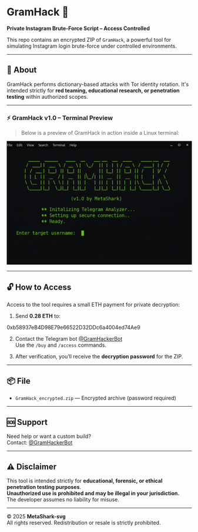 # GramHack 🔐

**Private Instagram Brute-Force Script – Access Controlled**

This repo contains an encrypted ZIP of `GramHack`, a powerful tool for simulating Instagram login brute-force under controlled environments.

---

## 🚀 About

GramHack performs dictionary-based attacks with Tor identity rotation. It's intended strictly for **red teaming, educational research, or penetration testing** within authorized scopes.

---

### ⚡ GramHack v1.0 – Terminal Preview

> Below is a preview of GramHack in action inside a Linux terminal:

![GramHack Terminal](https://github.com/MetaShark-svg/GramHack/blob/main/gramhack_screenshot.png?raw=true)

---

## 🔓 How to Access

Access to the tool requires a small ETH payment for private decryption:

1. Send **0.28 ETH** to:

0xb58937eB4D98E79e66522D32DDc6a4004ed74Ae9


2. Contact the Telegram bot [@GramHackerBot](https://t.me/GramHackerBot)  
Use the `/buy` and `/access` commands.

3. After verification, you’ll receive the **decryption password** for the ZIP.

---

## 📦 File

- `GramHack_encrypted.zip` — Encrypted archive (password required)

---

## 🆘 Support

Need help or want a custom build?  
Contact: [@GramHackerBot](https://t.me/GramHackerBot) 

---

## ⚠️ Disclaimer

This tool is intended strictly for **educational, forensic, or ethical penetration testing purposes**.  
**Unauthorized use is prohibited and may be illegal in your jurisdiction.**  
The developer assumes no liability for misuse.

---

© 2025 **MetaShark-svg**  
All rights reserved. Redistribution or resale is strictly prohibited.
